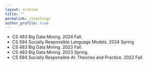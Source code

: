 ```yaml
---
layout: archive
title: ""
permalink: /teaching/
author_profile: true
---
```

* CS 483 Big Data Mining. 2024 Fall.
* CS 594 Socially Responsible Language Models. 2024 Spring
* CS 483 Big Data Mining. 2023 Fall.
* CS 483 Big Data Mining. 2023 Spring.
* CS 594 Socially Responsible AI: Theories and Practice. 2022 Fall.


